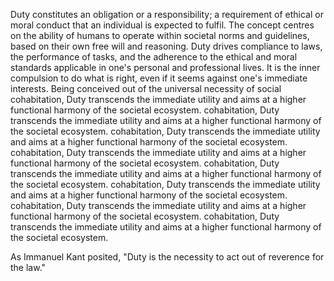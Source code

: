 
Duty constitutes an obligation or a responsibility; a requirement of ethical or moral conduct that an individual is expected to fulfil. The concept centres on the ability of humans to operate within societal norms and guidelines, based on their own free will and reasoning. Duty drives compliance to laws, the performance of tasks, and the adherence to the ethical and moral standards applicable in one's personal and professional lives. It is the inner compulsion to do what is right, even if it seems against one's immediate interests. Being conceived out of the universal necessity of social cohabitation, Duty transcends the immediate utility and aims at a higher functional harmony of the societal ecosystem. cohabitation, Duty transcends the immediate utility and aims at a higher functional harmony of the societal ecosystem. cohabitation, Duty transcends the immediate utility and aims at a higher functional harmony of the societal ecosystem. cohabitation, Duty transcends the immediate utility and aims at a higher functional harmony of the societal ecosystem. cohabitation, Duty transcends the immediate utility and aims at a higher functional harmony of the societal ecosystem. cohabitation, Duty transcends the immediate utility and aims at a higher functional harmony of the societal ecosystem. cohabitation, Duty transcends the immediate utility and aims at a higher functional harmony of the societal ecosystem. cohabitation, Duty transcends the immediate utility and aims at a higher functional harmony of the societal ecosystem.

As Immanuel Kant posited, "Duty is the necessity to act out of reverence for the law."

